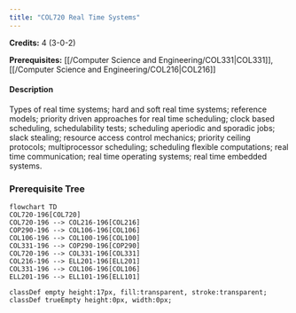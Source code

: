 ```yaml
---
title: "COL720 Real Time Systems"
---
```

**Credits:** 4 (3-0-2)

**Prerequisites:** [[/Computer Science and Engineering/COL331|COL331]], [[/Computer Science and Engineering/COL216|COL216]]

#### Description
Types of real time systems; hard and soft real time systems; reference models; priority driven approaches for real time scheduling; clock based scheduling, schedulability tests; scheduling aperiodic and sporadic jobs; slack stealing; resource access control mechanics; priority ceiling protocols; multiprocessor scheduling; scheduling flexible computations; real time communication; real time operating systems; real time embedded systems.

### Prerequisite Tree

```mermaid
flowchart TD
COL720-196[COL720]
COL720-196 --> COL216-196[COL216]
COP290-196 --> COL106-196[COL106]
COL106-196 --> COL100-196[COL100]
COL331-196 --> COP290-196[COP290]
COL720-196 --> COL331-196[COL331]
COL216-196 --> ELL201-196[ELL201]
COL331-196 --> COL106-196[COL106]
ELL201-196 --> ELL101-196[ELL101]

classDef empty height:17px, fill:transparent, stroke:transparent;
classDef trueEmpty height:0px, width:0px;
```